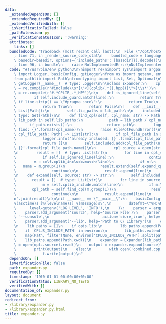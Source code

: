 ```yaml
---
data:
  _extendedDependsOn: []
  _extendedRequiredBy: []
  _extendedVerifiedWith: []
  _isVerificationFailed: false
  _pathExtension: py
  _verificationStatusIcon: ':warning:'
  attributes:
    links: []
  bundledCode: "Traceback (most recent call last):\n  File \"/opt/hostedtoolcache/Python/3.10.2/x64/lib/python3.10/site-packages/onlinejudge_verify/documentation/build.py\"\
    , line 71, in _render_source_code_stat\n    bundled_code = language.bundle(stat.path,\
    \ basedir=basedir, options={'include_paths': [basedir]}).decode()\n  File \"/opt/hostedtoolcache/Python/3.10.2/x64/lib/python3.10/site-packages/onlinejudge_verify/languages/python.py\"\
    , line 96, in bundle\n    raise NotImplementedError\nNotImplementedError\n"
  code: "#!/usr/bin/env python3\n\nimport re\nimport sys\nimport argparse\nfrom logging\
    \ import Logger, basicConfig, getLogger\nfrom os import getenv, environ, pathsep\n\
    from pathlib import Path\nfrom typing import List, Set, Optional\n\n\nlogger =\
    \ getLogger(__name__)  # type: Logger\n\n\nclass Expander:\n    cplib_include\
    \ = re.compile(r'#include\\s*[\"<](cplib/.*(|.hpp))[\">]\\s*')\n    include_guard\
    \ = re.compile(r'#.*CPLIB_.*_HPP')\n\n    def is_ignored_line(self, line) -> bool:\n\
    \        if self.include_guard.match(line):\n            return True\n       \
    \ if line.strip() == \"#pragma once\":\n            return True\n        if line.strip().startswith('//'):\n\
    \            return True\n        return False\n\n    def __init__(self, lib_paths:\
    \ List[Path]):\n        self.lib_paths = lib_paths\n\n    included = set()  #\
    \ type: Set[Path]\n\n    def find_cpl(self, cpl_name: str) -> Path:\n        for\
    \ lib_path in self.lib_paths:\n            path = lib_path / cpl_name\n      \
    \      if path.exists():\n                return path\n        logger.error('cannot\
    \ find: {}'.format(cpl_name))\n        raise FileNotFoundError()\n\n    def expand_cpl(self,\
    \ cpl_file_path: Path) -> List[str]:\n        if cpl_file_path in self.included:\n\
    \            logger.info('already included: {}'.format(cpl_file_path.name))\n\
    \            return []\n        self.included.add(cpl_file_path)\n        logger.info('include:\
    \ {}'.format(cpl_file_path.name))\n\n        cpl_source = open(str(cpl_file_path)).read()\n\
    \n        result = []  # type: List[str]\n        for line in cpl_source.splitlines():\n\
    \            if self.is_ignored_line(line):\n                continue\n\n    \
    \        m = self.cplib_include.match(line)\n            if m:\n             \
    \   name = m.group(1)\n                result.extend(self.expand_cpl(self.find_cpl(name)))\n\
    \                continue\n\n            result.append(line)\n        return result\n\
    \n    def expand(self, source: str) -> str:\n        self.included = set()\n \
    \       result = []  # type: List[str]\n        for line in source.splitlines():\n\
    \            m = self.cplib_include.match(line)\n            if m:\n         \
    \       cpl_path = self.find_cpl(m.group(1))\n                result.extend(self.expand_cpl(cpl_path))\n\
    \                continue\n\n            result.append(line)\n        return '\\\
    n'.join(result)\n\n\nif __name__ == \"__main__\":\n    basicConfig(\n        format=\"\
    %(asctime)s [%(levelname)s] %(message)s\",\n        datefmt=\"%H:%M:%S\",\n  \
    \      level=getenv('LOG_LEVEL', 'INFO'),\n    )\n    parser = argparse.ArgumentParser(description='Expander')\n\
    \    parser.add_argument('source', help='Source File')\n    parser.add_argument('-c',\
    \ '--console',\n                        action='store_true', help='Print to Console')\n\
    \    parser.add_argument('--lib', help='Path to CP Library')\n    opts = parser.parse_args()\n\
    \n    lib_paths = []\n    if opts.lib:\n        lib_paths.append(Path(opts.lib))\n\
    \    if 'CPLUS_INCLUDE_PATH' in environ:\n        lib_paths.extend(\n        \
    \    map(Path, filter(None, environ['CPLUS_INCLUDE_PATH'].split(pathsep))))\n\
    \    lib_paths.append(Path.cwd())\n    expander = Expander(lib_paths)\n    source\
    \ = open(opts.source).read()\n    output = expander.expand(source)\n\n    if opts.console:\n\
    \        print(output)\n    else:\n        with open('combined.cpp', 'w') as f:\n\
    \            f.write(output)\n"
  dependsOn: []
  isVerificationFile: false
  path: expander.py
  requiredBy: []
  timestamp: '1970-01-01 00:00:00+00:00'
  verificationStatus: LIBRARY_NO_TESTS
  verifiedWith: []
documentation_of: expander.py
layout: document
redirect_from:
- /library/expander.py
- /library/expander.py.html
title: expander.py
---
```

